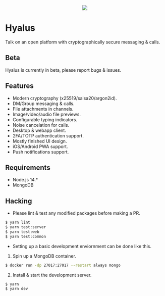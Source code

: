 <div align="center">
  <img src="https://raw.githubusercontent.com/hyalusapp/hyalus/master/frontend/public/icon-128.png">
</div>

# Hyalus

Talk on an open platform with cryptographically secure messaging & calls.

## Beta

Hyalus is currently in beta, please report bugs & issues.

## Features

- Modern cryptography (x25519/salsa20/argon2id).
- DM/Group messaging & calls.
- File attachments in channels.
- Image/video/audio file previews.
- Configurable typing indicators.
- Noise cancelation for calls.
- Desktop & webapp client.
- 2FA/TOTP authentication support.
- Mostly finished UI design.
- iOS/Android PWA support.
- Push notifications support.

## Requirements

- Node.js 14.\*
- MongoDB

## Hacking

- Please lint & test any modified packages before making a PR.

```sh
$ yarn lint
$ yarn test:server
$ yarn test:web
$ yarn test:common
```

- Setting up a basic development enviornment can be done like this.

1. Spin up a MongoDB container.

```sh
$ docker run -dp 27017:27017 --restart always mongo
```

2. Install & start the development server.

```sh
$ yarn
$ yarn dev
```
